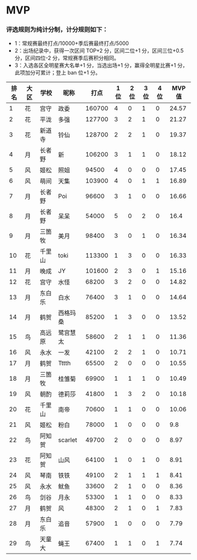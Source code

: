 # MVP

### 评选规则为纯计分制，计分规则如下：
  - 1：常规赛最终打点/10000+季后赛最终打点/5000
  - 2：出场纪录中，获得一次区间 TOP+2 分，区间二位+1 分，区间三位+0.5 分，区间四位-2 分，常规赛季后赛积分相同。
  - 3：入选各区全明星赛大名单+1 分，当选出场+1 分，赢得全明星比赛+1 分，此项加分可累计；登上 ban 位+1 分。
  
|排名	|大区	|学校	|昵称	|打点	|1位	|2位	|3位	|4位	|MVP值|
| -- | ---- | ---- | -------- | ----- | -- | -- | -- | -- | ---- |
|	1	|	花	|	宫守	|	政委	|	160700	|	4	|	0	|	1	|	0	|	24.57	|
|	2	|	花	|	平泷	|	多强	|	127700	|	3	|	2	|	1	|	0	|	21.27	|
|	3	|	花	|	新道寺	|	铃仙	|	128700	|	2	|	2	|	1	|	0	|	19.37	|
|	4	|	月	|	长者野	|	新	|	106200	|	3	|	1	|	1	|	0	|	18.12	|
|	5	|	风	|	姬松	|	照姐	|	94500	|	4	|	0	|	0	|	0	|	17.45	|
|	6	|	风	|	萌间	|	天集	|	103900	|	4	|	0	|	1	|	1	|	16.89	|
|	7	|	月	|	长者野	|	Poi	|	96600	|	3	|	1	|	0	|	0	|	16.66	|
|	8	|	月	|	长者野	|	呆呆	|	54000	|	5	|	0	|	2	|	0	|	16.4	|
|	9	|	月	|	三箇牧	|	美月	|	98400	|	3	|	0	|	1	|	0	|	16.34	|
|	10	|	花	|	千里山	|	toki	|	113300	|	1	|	3	|	0	|	0	|	16.33	|
|	11	|	月	|	晚成	|	JY	|	101600	|	2	|	3	|	0	|	1	|	15.16	|
|	12	|	花	|	宫守	|	水怪	|	68200	|	3	|	2	|	0	|	0	|	14.82	|
|	13	|	月	|	东白乐	|	白水	|	76400	|	3	|	1	|	0	|	0	|	14.64	|
|	14	|	月	|	鹤贺	|	西格玛桑	|	85200	|	1	|	3	|	0	|	0	|	13.52	|
|	15	|	鸟	|	高远原	|	鹭宫慧太	|	58600	|	2	|	1	|	1	|	0	|	11.36	|
|	16	|	风	|	永水	|	一发	|	42100	|	2	|	2	|	1	|	0	|	10.71	|
|	17	|	月	|	鹤贺	|	Tttth	|	65500	|	2	|	0	|	0	|	0	|	10.55	|
|	18	|	月	|	三箇牧	|	桂雏菊	|	69900	|	1	|	1	|	1	|	0	|	10.49	|
|	19	|	风	|	朝酌	|	德莉莎	|	41800	|	1	|	3	|	2	|	0	|	10.18	|
|	20	|	花	|	千里山	|	南帝	|	70600	|	1	|	1	|	0	|	0	|	10.06	|
|	21	|	风	|	姬松	|	粉白	|	78000	|	1	|	0	|	0	|	0	|	9.8	|
|	22	|	鸟	|	阿知贺	|	scarlet	|	49700	|	2	|	0	|	0	|	0	|	8.97	|
|	23	|	花	|	阿知贺	|	山风	|	64100	|	1	|	0	|	1	|	0	|	8.91	|
|	24	|	风	|	琴南	|	铁铁	|	49100	|	2	|	1	|	1	|	1	|	8.41	|
|	25	|	风	|	永水	|	鱿鱼	|	33600	|	2	|	1	|	0	|	0	|	8.36	|
|	26	|	鸟	|	剑谷	|	月永	|	53300	|	1	|	1	|	0	|	0	|	8.33	|
|	27	|	月	|	鹤贺	|	风	|	48300	|	2	|	1	|	0	|	1	|	7.83	|
|	28	|	月	|	东白乐	|	追音	|	57900	|	1	|	0	|	0	|	0	|	7.79	|
|	29	|	鸟	|	天童大	|	蝇王	|	67400	|	1	|	1	|	0	|	1	|	7.74	|



